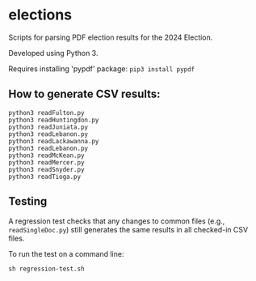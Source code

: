 # elections
Scripts for parsing PDF election results for the 2024 Election.

Developed using Python 3.

Requires installing 'pypdf' package: `pip3 install pypdf`

## How to generate CSV results:
```
python3 readFulton.py
python3 readHuntingdon.py
python3 readJuniata.py
python3 readLebanon.py
python3 readLackawanna.py
python3 readLebanon.py
python3 readMcKean.py
python3 readMercer.py
python3 readSnyder.py
python3 readTioga.py
```

## Testing
A regression test checks that any changes to common files (e.g., `readSingleDoc.py`) still generates the same results in all checked-in CSV files.

To run the test on a command line:

```
sh regression-test.sh
```